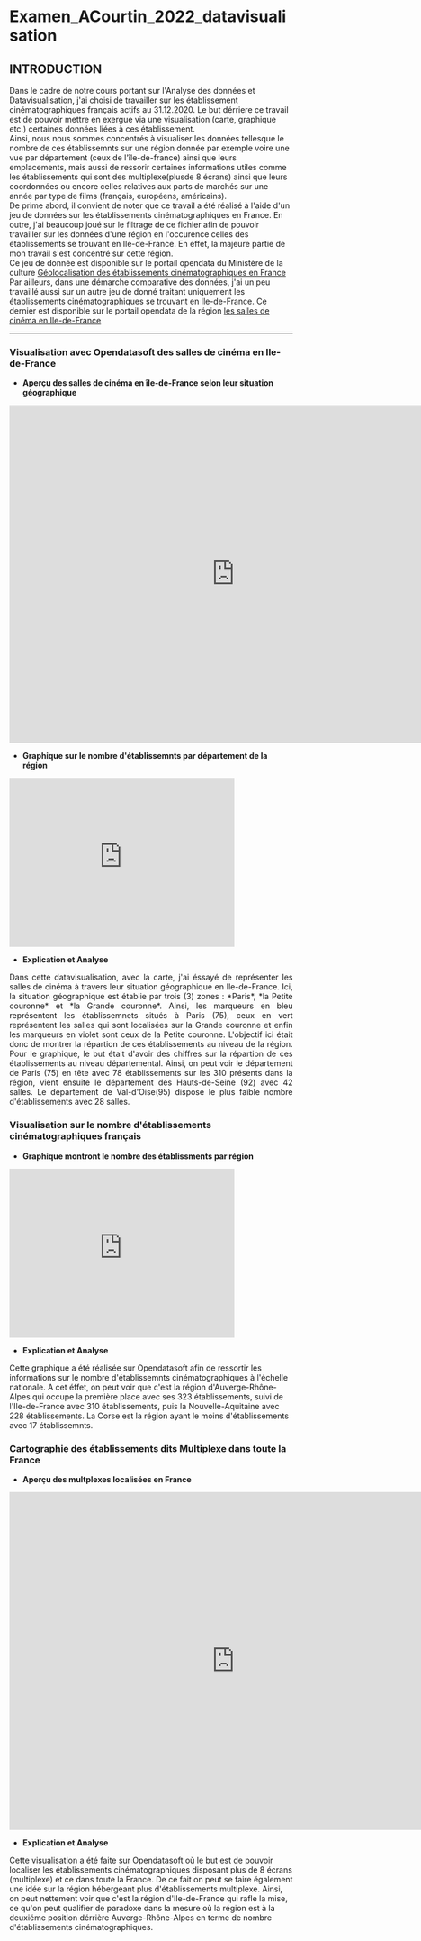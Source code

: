 # Examen_ACourtin_2022_datavisualisation

## INTRODUCTION

Dans le cadre de notre cours portant sur l'Analyse des données et Datavisualisation, j'ai choisi de travailler sur les établissement cinématographiques français actifs au 31.12.2020. Le but dérriere ce travail est de pouvoir mettre en exergue via une visualisation (carte, graphique etc.) certaines données liées à ces établissement.   
Ainsi, nous nous sommes concentrés à visualiser les données tellesque le nombre de ces établissemnts sur une région donnée par exemple voire une vue par département (ceux de l'île-de-france) ainsi que leurs emplacements, mais aussi de ressorir certaines informations utiles comme les établissements qui sont des multiplexe(plusde 8 écrans) ainsi que leurs coordonnées ou encore celles relatives aux parts de marchés sur une année par type de films (français, européens, américains).   
De prime abord, il convient de noter que ce travail a été réalisé à l'aide d'un jeu de données sur les établissements cinématographiques en France. En outre, j'ai beaucoup joué sur le filtrage de ce fichier afin de pouvoir travailler sur les données d'une région en l'occurence celles des établissements se trouvant en Ile-de-France. En effet, la majeure partie de mon travail s'est concentré sur cette région.  
Ce jeu de donnée est disponible sur le portail opendata du Ministère de la culture [Géolocalisation des établissements cinématographiques en France](https://data.culture.gouv.fr/explore/dataset/etablissements-cinematographiques/information/?dataChart=eyJxdWVyaWVzIjpbeyJjaGFydHMiOlt7InR5cGUiOiJjb2x1bW4iLCJmdW5jIjoiQ09VTlQiLCJzY2llbnRpZmljRGlzcGxheSI6dHJ1ZSwiY29sb3IiOiIjOGRhMGNiIn1dLCJ4QXhpcyI6InJlZ2lvbl9hZG1pbmlzdHJhdGl2ZSIsIm1heHBvaW50cyI6NTAsInNvcnQiOiIiLCJjb25maWciOnsiZGF0YXNldCI6ImV0YWJsaXNzZW1lbnRzLWNpbmVtYXRvZ3JhcGhpcXVlcyIsIm9wdGlvbnMiOnt9fX1dLCJ0aW1lc2NhbGUiOiIiLCJkaXNwbGF5TGVnZW5kIjp0cnVlLCJhbGlnbk1vbnRoIjp0cnVlfQ%3D%3D&location=5,46.53754,2.40395)  
Par ailleurs, dans une démarche comparative des données, j'ai un peu travaillé aussi sur un autre jeu de donné traitant uniquement les établissements cinématographiques se trouvant en Ile-de-France. Ce dernier est disponible sur le portail opendata de la région [les salles de cinéma en Ile-de-France ](https://data.iledefrance.fr/explore/dataset/les_salles_de_cinemas_en_ile-de-france/information/?location=10,49.07117,2.34764&basemap=jawg.streets)   
****
### Visualisation avec Opendatasoft des salles de cinéma en Ile-de-France    
- **Aperçu des salles de cinéma en île-de-France selon leur situation géographique** 
 
<iframe frameborder="0" width="800" height="600" src="https://data.opendatasoft.com/map/embed/sallescinematographiques_iledefrance/?&static=false&scrollWheelZoom=false"></iframe>   

- **Graphique sur le nombre d'établissemnts par département de la région**   

<iframe src="https://data.opendatasoft.com/chart/embed/sallesdecinemapardepartement_ile-de-france/?&static=false&datasetcard=false" width="400" height="300" frameborder="0"></iframe>   

- **Explication et Analyse**   
<div style="text-align: justify">
Dans cette datavisualisation, avec la carte, j'ai éssayé de représenter les salles de cinéma à travers leur situation géographique en Ile-de-France. Ici, la situation géographique est établie par trois (3) zones : *Paris*, *la Petite couronne* et *la Grande couronne*. Ainsi, les marqueurs en bleu représentent les établissemnets situés à Paris (75), ceux en vert représentent les salles qui sont localisées sur la Grande couronne et enfin les marqueurs en violet sont ceux de la Petite couronne. L'objectif ici était donc de montrer la répartion de ces établissements au niveau de la région.    
Pour le graphique, le but était d'avoir des chiffres sur la répartion de ces établissements au niveau départemental. Ainsi, on peut voir le département de Paris (75) en tête avec 78 établissements sur les 310 présents dans la région, vient ensuite le département des Hauts-de-Seine (92) avec 42 salles. Le département de Val-d'Oise(95) dispose le plus faible nombre d'établissements avec 28 salles.   
 </div>


### Visualisation sur le nombre d'établissements cinématographiques français   
- **Graphique montront le nombre des établissments par région**   

<iframe src="https://data.opendatasoft.com/chart/embed/etablissementscinematographiques_par_region/?&static=false&datasetcard=false" width="400" height="300" frameborder="0"></iframe>    

- **Explication et Analyse**   

Cette graphique a été réalisée sur Opendatasoft afin de ressortir les informations sur le nombre d'établissemnts cinématographiques à l'échelle nationale. A cet éffet, on peut voir que c'est la région d'Auverge-Rhône-Alpes qui occupe la première place avec ses 323 établissements, suivi de l'Ile-de-France avec 310 établissements, puis la Nouvelle-Aquitaine avec 228 établissements. La Corse est la région ayant le moins d'établissements avec 17 établissemnts.  

### Cartographie des établissements dits Multiplexe dans toute la France   
- **Aperçu des multplexes localisées en France**   

<iframe frameborder="0" width="800" height="600" src="https://data.opendatasoft.com/map/embed/cinemamultiplex_france/?&static=false&scrollWheelZoom=false"></iframe>   

- **Explication et Analyse**   

Cette visualisation a été faite sur Opendatasoft où le but est de pouvoir localiser les établissements cinématographiques disposant plus de 8 écrans (multiplexe) et ce dans toute la France. De ce fait on peut se faire également une idée sur la région hébergeant plus d'établissements multiplexe. Ainsi, on peut nettement voir que c'est la région d'Ile-de-France qui rafle la mise, ce qu'on peut qualifier de paradoxe dans la mesure où la région est à la deuxiéme position dérrière Auverge-Rhône-Alpes en terme de nombre d'établissements cinématographiques.





  
